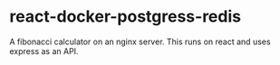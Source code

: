 # react-docker-postgress-redis
A fibonacci calculator on an nginx server. This runs on react and uses express as an API.
